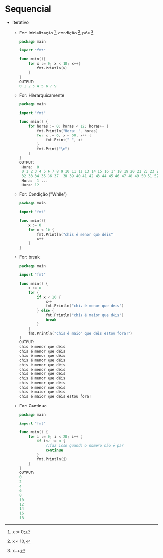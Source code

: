 # Sequencial

- Iterativo

  - For: Inicialização [^*], condição [^**], pós [^***]

    ```GO
    package main
    
    import "fmt"
    
    func main(){
        for x := 0; x < 10; x++{
            fmt.Println(x)
        }
    }
    OUTPUT: 
    0 1 2 3 4 5 6 7 9
    ```

  - For: Hierarquicamente

    ```GO
    package main
    
    import "fmt"
    
    func main() {
    	for horas := 0; horas < 12; horas++ {
    		fmt.Println("Hora: ", horas)
    		for x := 0; x < 60; x++ {
    			fmt.Print(" ", x)
    		}
    		fmt.Print("\n")
    	}
    }
    OUTPUT:
     Hora:  0
     0 1 2 3 4 5 6 7 8 9 10 11 12 13 14 15 16 17 18 19 20 21 22 23 24 25 26 27 28 29 30 31
     32 33 34 35 36 37  38 39 40 41 42 43 44 45 46 47 48 49 50 51 52 53 54 55 56 57 58 59
     Hora:  1 ...
     Hora: 12
    ```

  - For: Condição ("While")

    ```GO
    package main
    
    import "fmt"
    
    func main(){
        x := 0
        for x < 10 {
            fmt.Println("chis é menor que déis")
            x++
        }
    }
    ```

  - For: break

    ```GO
    package main
    
    import "fmt"
    
    func main() {
    	x := 0
    	for {
    		if x < 10 {
    			x++
    			fmt.Println("chis é menor que déis")
    		} else {
    			fmt.Println("chis é maior que déis")
    			break
    		}
    	}
    	fmt.Println("chis é maior que déis estou fora!")
    }
    OUTPUT:
    chis é menor que déis
    chis é menor que déis
    chis é menor que déis
    chis é menor que déis
    chis é menor que déis
    chis é menor que déis
    chis é menor que déis
    chis é menor que déis
    chis é menor que déis
    chis é menor que déis
    chis é maior que déis
    chis é maior que déis estou fora!
    ```

  - For: Continue

    ```GO
    package main
    
    import "fmt"
    
    func main() {
    	for i := 0; i < 20; i++ {
    		if i%2 != 0 {
    			//faz isso quando o número não é par
    			continue
    		}
    		fmt.Println(i)
    	}
    }
    OUTPUT: 
    0
    2
    4
    6
    8
    10
    12
    14
    16
    18
    ```



[^*]: x := 0;
[^**]: x < 10;
[^***]: x++

